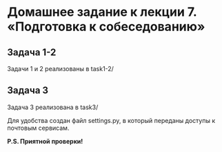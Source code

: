 # Домашнее задание к лекции 7. «Подготовка к собеседованию»

## Задача 1-2
Задачи 1 и 2 реализованы в task1-2/

## Задача 3
Задача 3 реализована в task3/

Для удобства создан файл settings.py, в который переданы доступы к почтовым сервисам.

**P.S. Приятной проверки!**